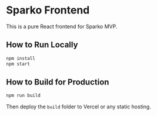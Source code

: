 # Sparko Frontend

This is a pure React frontend for Sparko MVP.

## How to Run Locally

```bash
npm install
npm start
```

## How to Build for Production

```bash
npm run build
```

Then deploy the `build` folder to Vercel or any static hosting.
